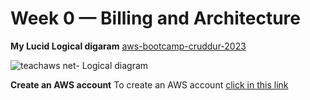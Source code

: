 # Week 0 — Billing and Architecture

**My Lucid Logical digaram**
[aws-bootcamp-cruddur-2023](https://lucid.app/lucidchart/eeeb230e-5dc6-46ee-bf94-d842a16cb763/view?page=0_0&invitationId=inv_e82e5918-e2b0-41bc-a7b6-c3f78f2ae765#)


![teachaws net- Logical diagram](https://user-images.githubusercontent.com/111639918/219108219-88cdf243-d3be-44d1-848a-170c640a8b51.png)


**Create an AWS account**
To create an AWS account [click in this link](https://ap-northeast-1.signin.aws.amazon.com/oauth?response_type=code&client_id=arn%3Aaws%3Asignin%3A%3A%3Aconsole%2Fcanvas&redirect_uri=https%3A%2F%2Fconsole.aws.amazon.com%2Fconsole%2Fhome%3FhashArgs%3D%2523%26isauthcode%3Dtrue%26nc2%3Dh_ct%26src%3Dheader-signin%26state%3DhashArgsFromTB_ap-northeast-1_c71c8f26a252a6e7&forceMobileLayout=0&forceMobileApp=0&code_challenge=3Tbyh8OZub3e-Ag9Bz8q0WPY70QfICRC6WbGSeVLZPg&code_challenge_method=SHA-256)
